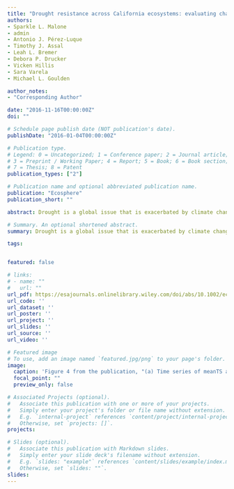 ```yaml
---
title: "Drought resistance across California ecosystems: evaluating changes in carbon dynamics using satellite imagery"
authors:
- Sparkle L. Malone
- admin
- Antonio J. Pérez-Luque
- Timothy J. Assal
- Leah L. Bremer
- Debora P. Drucker
- Vicken Hillis
- Sara Varela
- Michael L. Goulden

author_notes:
- "Corresponding Author"

date: "2016-11-16T00:00:00Z"
doi: ""

# Schedule page publish date (NOT publication's date).
publishDate: "2016-01-04T00:00:00Z"

# Publication type.
# Legend: 0 = Uncategorized; 1 = Conference paper; 2 = Journal article;
# 3 = Preprint / Working Paper; 4 = Report; 5 = Book; 6 = Book section;
# 7 = Thesis; 8 = Patent
publication_types: ["2"]

# Publication name and optional abbreviated publication name.
publication: "Ecosphere"
publication_short: ""

abstract: Drought is a global issue that is exacerbated by climate change and increasing anthropogenic water demands. The recent occurrence of drought in California provides an important opportunity to examine drought response across ecosystem classes (forests, shrublands, grasslands, and wetlands), which is essential to understand how climate influences ecosystem structure and function. We quantified ecosystem resistance to drought by comparing changes in satellite-derived estimates of water-use efficiency (WUE = net primary productivity [NPP]/evapotranspiration [ET]) under normal (i.e., baseline) and drought conditions (ΔWUE = WUE2014 − baseline WUE). With this method, areas with increasing WUE under drought conditions are considered more resilient than systems with declining WUE. Baseline WUE varied across California (0.08 to 3.85 g C/mm H2O) and WUE generally increased under severe drought conditions in 2014. Strong correlations between ΔWUE, precipitation, and leaf area index (LAI) indicate that ecosystems with a lower average LAI (i.e., grasslands) also had greater C-uptake rates when water was limiting and higher rates of carbon-uptake efficiency (CUE = NPP/LAI) under drought conditions. We also found that systems with a baseline WUE ≤ 0.4 exhibited a decline in WUE under drought conditions, suggesting that a baseline WUE ≤ 0.4 might be indicative of low drought resistance. Drought severity, precipitation, and WUE were identified as important drivers of shifts in ecosystem classes over the study period. These findings have important implications for understanding climate change effects on primary productivity and C sequestration across ecosystems and how this may influence ecosystem resistance in the future.

# Summary. An optional shortened abstract.
summary: Drought is a global issue that is exacerbated by climate change and increasing anthropogenic water demands. The recent occurrence of drought in California provides an important opportunity to examine drought response across ecosystem classes (forests, shrublands, grasslands, and wetlands), which is essential to understand how climate influences ecosystem structure and function.

tags:


featured: false

# links:
# - name: ""
#   url: ""
url_pdf: https://esajournals.onlinelibrary.wiley.com/doi/abs/10.1002/ecs2.1561
url_code: ''
url_dataset: ''
url_poster: ''
url_project: ''
url_slides: ''
url_source: ''
url_video: ''

# Featured image
# To use, add an image named `featured.jpg/png` to your page's folder. 
image:
  caption: 'Figure 4 from the publication, "(a) Time series of meanTS annual self-calibrating Palmer Drought Severity Index (scPDSI) for the entire state of California from 1896 to 2014. The dashed lines indicate scPDSI drought thresholds based on Wells et al. (2004). The (b) frequency of years in each scPDSI class and (c) spatial patterns in scPDSI in 2014. The gray area denotes trends in scPDSI with latitude and longitude."'
  focal_point: ""
  preview_only: false

# Associated Projects (optional).
#   Associate this publication with one or more of your projects.
#   Simply enter your project's folder or file name without extension.
#   E.g. `internal-project` references `content/project/internal-project/index.md`.
#   Otherwise, set `projects: []`.
projects: 

# Slides (optional).
#   Associate this publication with Markdown slides.
#   Simply enter your slide deck's filename without extension.
#   E.g. `slides: "example"` references `content/slides/example/index.md`.
#   Otherwise, set `slides: ""`.
slides:
---
```



